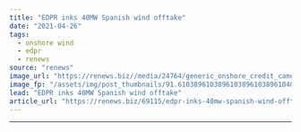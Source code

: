 ```yaml
---
title: "EDPR inks 40MW Spanish wind offtake"
date: "2021-04-26"
tags: 
  - onshore wind
  - edpr
  - renews
source: "renews"
image_url: "https://renews.biz//media/24764/generic_onshore_credit_cameron_venti_unsplash.jpeg?mode=crop&width=770&heightratio=0.6103896103896103896103896104&slimmage=true"
image_fp: "/assets/img/post_thumbnails/91.6103896103896103896103896104&slimmage=true"
lead: "EDPR inks 40MW Spanish wind offtake"
article_url: "https://renews.biz/69115/edpr-inks-40mw-spanish-wind-offtake/"
---
```


---
